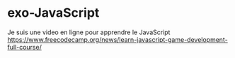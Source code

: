 # exo-JavaScript 

Je suis une video en ligne pour apprendre le JavaScript https://www.freecodecamp.org/news/learn-javascript-game-development-full-course/ 

